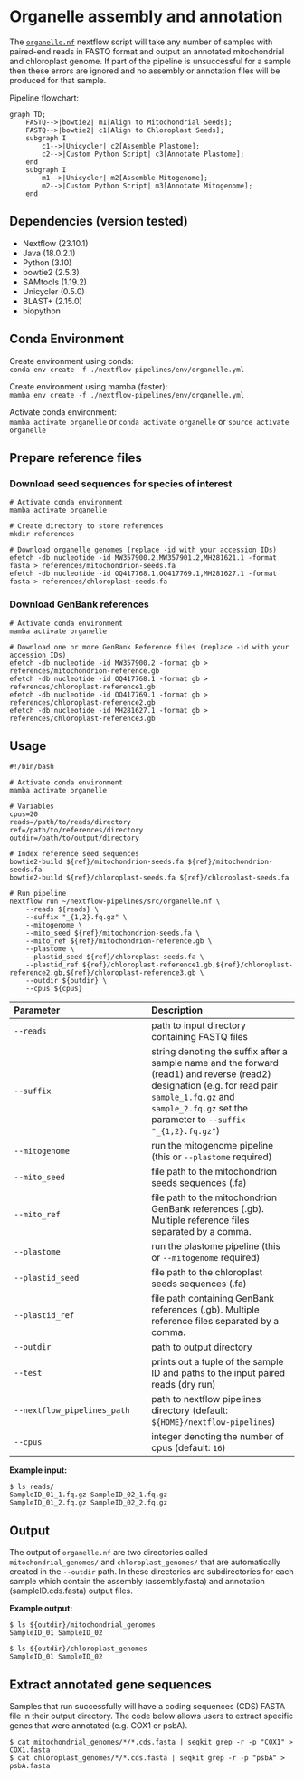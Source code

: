# Organelle assembly and annotation

The [`organelle.nf`](https://github.com/Tom-Jenkins/maerl-wgs-pipelines/blob/main/src/organelle.nf) nextflow script will take any number of samples with paired-end reads in FASTQ format and output an annotated mitochondrial and chloroplast genome. If part of the pipeline is unsuccessful for a sample then these errors are ignored and no assembly or annotation files will be produced for that sample.

Pipeline flowchart:

```mermaid
graph TD;
    FASTQ-->|bowtie2| m1[Align to Mitochondrial Seeds];
    FASTQ-->|bowtie2| c1[Align to Chloroplast Seeds];
    subgraph I 
        c1-->|Unicycler| c2[Assemble Plastome];
        c2-->|Custom Python Script| c3[Annotate Plastome];
    end
    subgraph I 
        m1-->|Unicycler| m2[Assemble Mitogenome];
        m2-->|Custom Python Script| m3[Annotate Mitogenome];
    end
```

## Dependencies (version tested)
* Nextflow (23.10.1)
* Java (18.0.2.1)
* Python (3.10)
* bowtie2 (2.5.3)
* SAMtools (1.19.2)
* Unicycler (0.5.0)
* BLAST+ (2.15.0)
* biopython

## Conda Environment

Create environment using conda:   
`conda env create -f ./nextflow-pipelines/env/organelle.yml`  

Create environment using mamba (faster):  
`mamba env create -f ./nextflow-pipelines/env/organelle.yml`

Activate conda environment:  
`mamba activate organelle` or `conda activate organelle` or `source activate organelle`

## Prepare reference files

### Download seed sequences for species of interest
```
# Activate conda environment
mamba activate organelle

# Create directory to store references
mkdir references

# Download organelle genomes (replace -id with your accession IDs)
efetch -db nucleotide -id MW357900.2,MW357901.2,MH281621.1 -format fasta > references/mitochondrion-seeds.fa
efetch -db nucleotide -id OQ417768.1,OQ417769.1,MH281627.1 -format fasta > references/chloroplast-seeds.fa
```

### Download GenBank references
```
# Activate conda environment
mamba activate organelle

# Download one or more GenBank Reference files (replace -id with your accession IDs)
efetch -db nucleotide -id MW357900.2 -format gb > references/mitochondrion-reference.gb
efetch -db nucleotide -id OQ417768.1 -format gb > references/chloroplast-reference1.gb
efetch -db nucleotide -id OQ417769.1 -format gb > references/chloroplast-reference2.gb
efetch -db nucleotide -id MH281627.1 -format gb > references/chloroplast-reference3.gb
```

## Usage
```
#!/bin/bash

# Activate conda environment
mamba activate organelle

# Variables
cpus=20
reads=/path/to/reads/directory
ref=/path/to/references/directory
outdir=/path/to/output/directory

# Index reference seed sequences
bowtie2-build ${ref}/mitochondrion-seeds.fa ${ref}/mitochondrion-seeds.fa
bowtie2-build ${ref}/chloroplast-seeds.fa ${ref}/chloroplast-seeds.fa

# Run pipeline
nextflow run ~/nextflow-pipelines/src/organelle.nf \
    --reads ${reads} \
    --suffix "_{1,2}.fq.gz" \
    --mitogenome \
    --mito_seed ${ref}/mitochondrion-seeds.fa \
    --mito_ref ${ref}/mitochondrion-reference.gb \
    --plastome \
    --plastid_seed ${ref}/chloroplast-seeds.fa \
    --plastid_ref ${ref}/chloroplast-reference1.gb,${ref}/chloroplast-reference2.gb,${ref}/chloroplast-reference3.gb \
    --outdir ${outdir} \
    --cpus ${cpus}
```

| Parameter&nbsp;&nbsp;&nbsp;&nbsp;&nbsp;&nbsp;&nbsp;&nbsp;&nbsp;&nbsp;&nbsp;&nbsp;&nbsp;&nbsp;&nbsp;&nbsp;&nbsp;&nbsp;&nbsp;&nbsp;&nbsp;&nbsp;&nbsp;&nbsp;&nbsp;&nbsp;&nbsp;&nbsp;&nbsp;&nbsp;&nbsp;&nbsp;&nbsp;&nbsp; | Description
| :- | :-
| `--reads` | path to input directory containing FASTQ files
| `--suffix` | string denoting the suffix after a sample name and the forward (read1) and reverse (read2) designation (e.g. for read pair `sample_1.fq.gz` and `sample_2.fq.gz` set the parameter to `--suffix "_{1,2}.fq.gz"`)
| `--mitogenome` | run the mitogenome pipeline (this or `--plastome` required)
| `--mito_seed` | file path to the mitochondrion seeds sequences (.fa)
| `--mito_ref` | file path to the mitochondrion GenBank references (.gb). Multiple reference files separated by a comma.
| `--plastome` | run the plastome pipeline (this or `--mitogenome` required)
| `--plastid_seed` | file path to the chloroplast seeds sequences (.fa)
| `--plastid_ref` | file path containing GenBank references (.gb). Multiple reference files separated by a comma.
| `--outdir` | path to output directory
| `--test` | prints out a tuple of the sample ID and paths to the input paired reads (dry run)
| `--nextflow_pipelines_path` | path to nextflow pipelines directory (default: `${HOME}/nextflow-pipelines`)
| `--cpus` | integer denoting the number of cpus (default: `16`)

**Example input:**  
```
$ ls reads/
SampleID_01_1.fq.gz SampleID_02_1.fq.gz
SampleID_01_2.fq.gz SampleID_02_2.fq.gz
```

## Output

The output of `organelle.nf` are two directories called `mitochondrial_genomes/` and `chloroplast_genomes/` that are automatically created in the `--outdir` path. In these directories are subdirectories for each sample which contain the assembly (assembly.fasta) and annotation (sampleID.cds.fasta) output files.

**Example output:**
```
$ ls ${outdir}/mitochondrial_genomes
SampleID_01 SampleID_02

$ ls ${outdir}/chloroplast_genomes
SampleID_01 SampleID_02
```

## Extract annotated gene sequences

Samples that run successfully will have a coding sequences (CDS) FASTA file in their output directory. The code below allows users to extract specific genes that were annotated (e.g. COX1 or psbA).
```
$ cat mitochondrial_genomes/*/*.cds.fasta | seqkit grep -r -p "COX1" > COX1.fasta
$ cat chloroplast_genomes/*/*.cds.fasta | seqkit grep -r -p "psbA" > psbA.fasta
```

